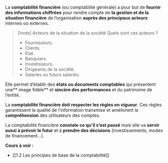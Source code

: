 La **comptabilité financière** (ou comptabilité générale) a pour but de **fournir des informations chiffrées** pour rendre compte de **la gestion et de la situation financière** de l’organisation **auprès des principaux acteurs** internes ou externes.

>[!note] Acteurs de la situation de la société 
>Quels sont ces acteurs ?
> - Fournisseurs.
> - Clients.
> - Etat.
> - Banquiers.
> - Investisseurs.
> - Dirigeants de la société.
> - Salariés ou futurs salariés.

Elle permet d’établir des **états ou documents comptables** qui présentent une** image fidèle** et **sincère des performances** et du patrimoine de l’entité.

La **comptabilité financière doit respecter les règles en vigueur**. Ces règles garantissent la qualité de l’information transmise et améliorent la **compréhension** des utilisateurs des comptes.

La comptabilité financière **constate ce qu'il s’est passé** mais elle va **servir aussi à prévoir le futur** et à **prendre des décisions** (investissements, modes de financement…).

**Cours à voir :**
- [[1.2 Les principes de base de la comptabilité]]